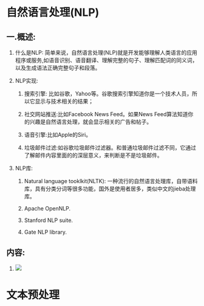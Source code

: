 # **自然语言处理(NLP)**

## **一.概述:**

1. 什么是NLP:
简单来说，自然语言处理(NLP)就是开发能够理解人类语言的应用程序或服务,如语音识别、语音翻译、理解完整的句子、理解匹配词的同义词，以及生成语法正确完整句子和段落。

2. NLP实现:
    1. 搜索引擎: 比如谷歌，Yahoo等。谷歌搜索引擎知道你是一个技术人员，所以它显示与技术相关的结果；

    2. 社交网站推送:比如Facebook News Feed。如果News Feed算法知道你的兴趣是自然语言处理，就会显示相关的广告和帖子。

    3. 语音引擎:比如Apple的Siri。

    4. 垃圾邮件过滤:如谷歌垃圾邮件过滤器。和普通垃圾邮件过滤不同，它通过了解邮件内容里面的的深层意义，来判断是不是垃圾邮件。

3. NLP库:

    1. Natural language tooklkit(NLTK):
    一种流行的自然语言处理库，自带语料库，具有分类分词等很多功能，国外是使用者居多，类似中文的jieba处理库。

    2. Apache OpenNLP.

    3. Stanford NLP suite.

    4. Gate NLP library.

## **内容:**

1. ![](2021-02-26-15-41-37.png)

# 文本预处理

